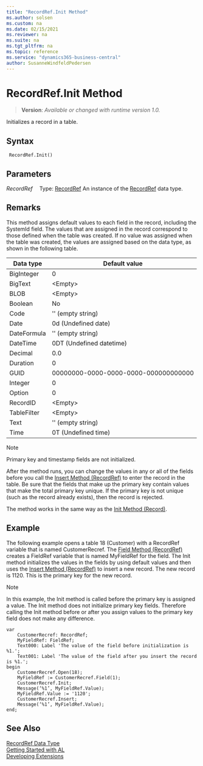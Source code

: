 ```yaml
---
title: "RecordRef.Init Method"
ms.author: solsen
ms.custom: na
ms.date: 02/15/2021
ms.reviewer: na
ms.suite: na
ms.tgt_pltfrm: na
ms.topic: reference
ms.service: "dynamics365-business-central"
author: SusanneWindfeldPedersen
---
```

[//]: # (START>DO_NOT_EDIT)
[//]: # (IMPORTANT:Do not edit any of the content between here and the END>DO_NOT_EDIT.)
[//]: # (Any modifications should be made in the .xml files in the ModernDev repo.)
# RecordRef.Init Method
> **Version**: _Available or changed with runtime version 1.0._

Initializes a record in a table.


## Syntax
```
 RecordRef.Init()
```

## Parameters
*RecordRef*
&emsp;Type: [RecordRef](recordref-data-type.md)
An instance of the [RecordRef](recordref-data-type.md) data type.


[//]: # (IMPORTANT: END>DO_NOT_EDIT)

## Remarks  

This method assigns default values to each field in the record, including the SystemId field. The values that are assigned in the record correspond to those defined when the table was created. If no value was assigned when the table was created, the values are assigned based on the data type, as shown in the following table.  
  
|Data type|Default value|  
|---------|-------------------|  
|BigInteger|0|  
|BigText|\<Empty>|  
|BLOB|\<Empty>|  
|Boolean|No|  
|Code|'' \(empty string\)|  
|Date|0d \(Undefined date\)|  
|DateFormula|'' \(empty string\)|  
|DateTime|0DT \(Undefined datetime\)|  
|Decimal|0.0|  
|Duration|0|  
|GUID|00000000-0000-0000-0000-000000000000|  
|Integer|0|  
|Option|0|  
|RecordID|\<Empty>|  
|TableFilter|\<Empty>|  
|Text|'' \(empty string\)|  
|Time|0T \(Undefined time\)|  
  
> [!NOTE]  
> Primary key and timestamp fields are not initialized.  
  
After the method runs, you can change the values in any or all of the fields before you call the [Insert Method (RecordRef)](recordref-insert-method.md) to enter the record in the table. Be sure that the fields that make up the primary key contain values that make the total primary key unique. If the primary key is not unique (such as the record already exists), then the record is rejected.  
  
The method works in the same way as the [Init Method (Record)](../record/record-init-method.md).  
  
## Example  
The following example opens a table 18 (Customer) with a RecordRef variable that is named CustomerRecref. The [Field Method (RecordRef)](recordref-field-method.md) creates a FieldRef variable that is named MyFieldRef for the field. The Init method initializes the values in the fields by using default values and then uses the [Insert Method (RecordRef)](recordref-insert-method.md) to insert a new record. The new record is 1120. This is the primary key for the new record.  
  
> [!NOTE]  
> In this example, the Init method is called before the primary key is assigned a value. The Init method does not initialize primary key fields. Therefore calling the Init method before or after you assign values to the primary key field does not make any difference.  
   
```al
var
    CustomerRecref: RecordRef;
    MyFieldRef: FieldRef;
    Text000: Label 'The value of the field before initialization is %1.';
    Text001: Label 'The value of the field after you insert the record is %1.';
begin 
    CustomerRecref.Open(18);  
    MyFieldRef := CustomerRecref.Field(1);  
    CustomerRecref.Init;  
    Message(‘%1’, MyFieldRef.Value);  
    MyFieldRef.Value := '1120';  
    CustomerRecref.Insert;  
    Message(‘%1’, MyFieldRef.Value);  
end;
```  
  

## See Also
[RecordRef Data Type](recordref-data-type.md)  
[Getting Started with AL](../../devenv-get-started.md)  
[Developing Extensions](../../devenv-dev-overview.md)